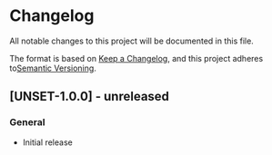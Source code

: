 # Changelog

All notable changes to this project will be documented in this file.

The format is based on [Keep a Changelog](https://keepachangelog.com/en/1.0.0/), and this project adheres to[Semantic Versioning](https://semver.org/spec/v2.0.0.html).

## [UNSET-1.0.0] - unreleased

### General

- Initial release
